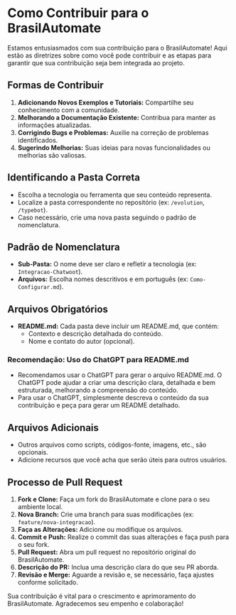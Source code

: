# Como Contribuir para o BrasilAutomate

Estamos entusiasmados com sua contribuição para o BrasilAutomate! Aqui estão as diretrizes sobre como você pode contribuir e as etapas para garantir que sua contribuição seja bem integrada ao projeto.

## Formas de Contribuir

1. **Adicionando Novos Exemplos e Tutoriais:** Compartilhe seu conhecimento com a comunidade.
2. **Melhorando a Documentação Existente:** Contribua para manter as informações atualizadas.
3. **Corrigindo Bugs e Problemas:** Auxilie na correção de problemas identificados.
4. **Sugerindo Melhorias:** Suas ideias para novas funcionalidades ou melhorias são valiosas.

## Identificando a Pasta Correta

- Escolha a tecnologia ou ferramenta que seu conteúdo representa.
- Localize a pasta correspondente no repositório (ex: `/evolution`, `/typebot`).
- Caso necessário, crie uma nova pasta seguindo o padrão de nomenclatura.

## Padrão de Nomenclatura

- **Sub-Pasta:** O nome deve ser claro e refletir a tecnologia (ex: `Integracao-Chatwoot`).
- **Arquivos:** Escolha nomes descritivos e em português (ex: `Como-Configurar.md`).

## Arquivos Obrigatórios

- **README.md:** Cada pasta deve incluir um README.md, que contém:
  - Contexto e descrição detalhada do conteúdo.
  - Nome e contato do autor (opcional).

### Recomendação: Uso do ChatGPT para README.md

- Recomendamos usar o ChatGPT para gerar o arquivo README.md. O ChatGPT pode ajudar a criar uma descrição clara, detalhada e bem estruturada, melhorando a compreensão do conteúdo.
- Para usar o ChatGPT, simplesmente descreva o conteúdo da sua contribuição e peça para gerar um README detalhado.

## Arquivos Adicionais

- Outros arquivos como scripts, códigos-fonte, imagens, etc., são opcionais.
- Adicione recursos que você acha que serão úteis para outros usuários.

## Processo de Pull Request

1. **Fork e Clone:** Faça um fork do BrasilAutomate e clone para o seu ambiente local.
2. **Nova Branch:** Crie uma branch para suas modificações (ex: `feature/nova-integracao`).
3. **Faça as Alterações:** Adicione ou modifique os arquivos.
4. **Commit e Push:** Realize o commit das suas alterações e faça push para o seu fork.
5. **Pull Request:** Abra um pull request no repositório original do BrasilAutomate.
6. **Descrição do PR:** Inclua uma descrição clara do que seu PR aborda.
7. **Revisão e Merge:** Aguarde a revisão e, se necessário, faça ajustes conforme solicitado.

Sua contribuição é vital para o crescimento e aprimoramento do BrasilAutomate. Agradecemos seu empenho e colaboração!
